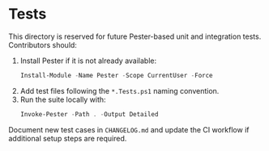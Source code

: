# Tests

This directory is reserved for future Pester-based unit and integration tests. Contributors should:

1. Install Pester if it is not already available:
   ```powershell
   Install-Module -Name Pester -Scope CurrentUser -Force
   ```
2. Add test files following the `*.Tests.ps1` naming convention.
3. Run the suite locally with:
   ```powershell
   Invoke-Pester -Path . -Output Detailed
   ```

Document new test cases in `CHANGELOG.md` and update the CI workflow if additional setup steps are required.

